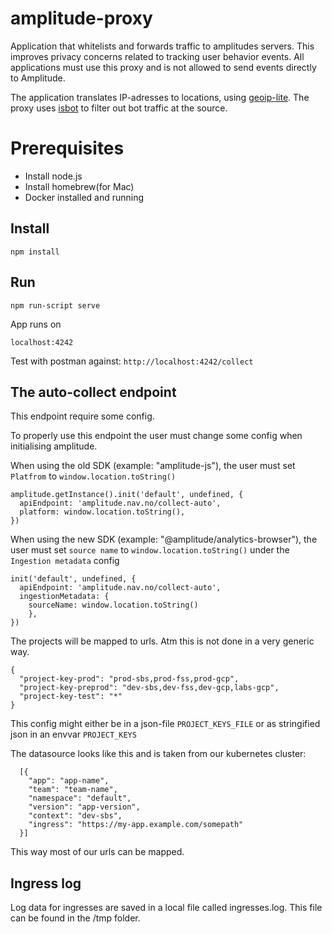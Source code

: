 # amplitude-proxy
Application that whitelists and forwards traffic to amplitudes servers. 
This improves privacy concerns related to tracking user behavior events.
All applications must use this proxy and is not allowed to send events 
directly to Amplitude.

The application translates IP-adresses to locations, using [geoip-lite](https://www.npmjs.com/package/geoip-lite).
The proxy uses [isbot](https://www.npmjs.com/package/isbot) to filter out
bot traffic at the source.


# Prerequisites
- Install node.js
- Install homebrew(for Mac)
- Docker installed and running

## **Install**
`npm install`

## **Run**
`npm run-script serve`

App runs on

`localhost:4242`

Test with postman against: `http://localhost:4242/collect`


## The auto-collect endpoint
This endpoint require some config. 

To properly use this endpoint the user must change some config when initialising amplitude.

When using the old SDK (example: "amplitude-js"), the user must set `Platfrom` to `window.location.toString()`

```
amplitude.getInstance().init('default', undefined, {
  apiEndpoint: 'amplitude.nav.no/collect-auto',
  platform: window.location.toString(),
})
```

When using the new SDK (example: "@amplitude/analytics-browser"), the user must set `source name` to `window.location.toString()` under the `Ingestion metadata` config

```
init('default', undefined, {
  apiEndpoint: 'amplitude.nav.no/collect-auto',
  ingestionMetadata: {
    sourceName: window.location.toString()
    },
})
```

The projects will be mapped to urls. Atm this is not done in a very generic way.
```
{
  "project-key-prod": "prod-sbs,prod-fss,prod-gcp",
  "project-key-preprod": "dev-sbs,dev-fss,dev-gcp,labs-gcp",
  "project-key-test": "*"
}
```
This config might either be in a json-file 
`PROJECT_KEYS_FILE` or as stringified json in an envvar `PROJECT_KEYS` 

The datasource looks like this and is taken from our kubernetes cluster:

```
  [{
    "app": "app-name",
    "team": "team-name",
    "namespace": "default",
    "version": "app-version",
    "context": "dev-sbs",
    "ingress": "https://my-app.example.com/somepath"
  }]
```

This way most of our urls can be mapped.

## Ingress log

Log data for ingresses are saved in a local file called ingresses.log. This file can be found in the /tmp folder.
